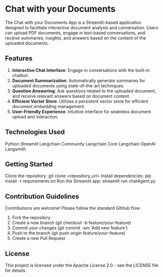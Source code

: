 # Chat with your Documents
The Chat with your Documents App is a Streamlit-based application designed to facilitate interactive document analysis and conversation. Users can upload PDF documents, engage in text-based conversations, and receive summaries, insights, and answers based on the content of the uploaded documents.

## Features

1. **Interactive Chat Interface**: Engage in conversations with the built-in chatbot.
2. **Document Summarization**: Automatically generate summaries for uploaded documents using state-of-the-art techniques.
3. **Question Answering**: Ask questions related to the uploaded document, and receive relevant answers based on document content.
4. **Efficient Vector Store**: Utilizes a persistent vector store for efficient document embedding management.
5. **User-Friendly Experience**: Intuitive interface for seamless document upload and interaction.

## Technologies Used

Python
Streamlit
Langchain Community
Langchain Core
Langchain OpenAI
Langsmith

## Getting Started

Clone the repository: git clone <repository_url>
Install dependencies: pip install -r requirements.txt
Run the Streamlit app: streamlit run chatAgent.py

## Contribution Guidelines

Contributions are welcome! Please follow the standard GitHub flow:
1. Fork the repository
2. Create a new branch (git checkout -b feature/your-feature)
3. Commit your changes (git commit -am 'Add new feature')
4. Push to the branch (git push origin feature/your-feature)
5. Create a new Pull Request

## License

This project is licensed under the Apache License 2.0 - see the LICENSE file for details.
